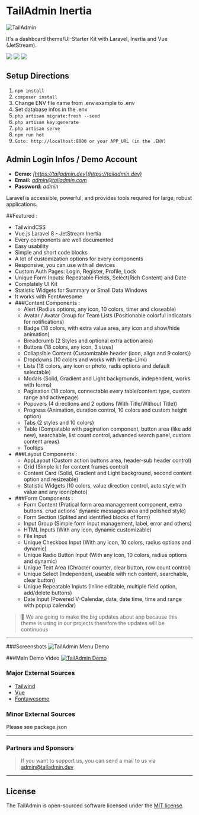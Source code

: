 TailAdmin Inertia
======
<img src="https://cdn.tailadmin.dev/demo-sources/01_tailadmin.jpg" alt="TailAdmin"/>

It's a dashboard theme/UI-Starter Kit with Laravel, Inertia and Vue (JetStream).

<img src="https://img.shields.io/badge/Laravel-FF2D20?style=for-the-badge&logo=laravel&logoColor=white" />
<img src="https://img.shields.io/badge/Tailwind_CSS-38B2AC?style=for-the-badge&logo=tailwind-css&logoColor=white" />
<img src="https://img.shields.io/badge/Vue.js-35495E?style=for-the-badge&logo=vuedotjs&logoColor=4FC08D" />


Setup Directions
------
1. ```npm install```
2. ```composer install```
3. Change ENV file name from .env.example to .env
4. Set database infos in the .env
5. ```php artisan migrate:fresh --seed```
6. ```php artisan key:generate```
7. ```php artisan serve```
8. ```npm run hot```
9. ```Goto: http://localhost:8000 or your APP_URL (in the .ENV)```

Admin Login Infos / Demo Account
------
- **Demo:** *[https://tailadmin.dev](https://tailadmin.dev)*
- **Email:** *admin@tailadmin.com*
- **Password:** *admin*

Laravel is accessible, powerful, and provides tools required for large, robust applications.

##Featured :
- TailwindCSS 
- Vue.js Laravel 8 - JetStream Inertia
- Every components are well documented
- Easy usability
- Simple and short code blocks
- A lot of customization options for every components
- Responsive, you can use with all devices
- Custom Auth Pages: Login, Register, Profile, Lock
- Unique Form Inputs: Repeatable Fields, Select(Rich Content) and Date
- Complately UI Kit
- Statistic Widgets for Summary or Small Data Windows
- It works with FontAwesome
- ###Content Components :
  - Alert (Radius options, any icon, 10 colors, timer and closeable)
  - Avatar / Avatar Group for Team Lists (Positionable colorful indicators for notifications)
  - Badge (18 colors, with extra value area, any icon and show/hide animation)
  - Breadcrumb (2 Styles and optional extra action area)
  - Buttons (18 colors, any icon, 3 sizes)
  - Collapsible Content (Customizable header (icon, align and 9 colors))
  - Dropdowns (10 colors and works with Inertia-Link)
  - Lists (18 colors, any icon or photo, radis options and default selectable)
  - Modals (Solid, Gradient and Light backgrounds, independent, works with forms)
  - Pagination (18 colors, connectable every table/content type, custom range and activepage)
  - Popovers (4 directions and 2 options (With Title/Without Title))
  - Progress (Animation, duration control, 10 colors and custom height option)
  - Tabs (2 styles and 10 colors)
  - Table (Compatable with pagination component, button area (like add new), searchable, list count control, advanced search panel, custom content areas)
  - Tooltips
- ###Layout Components :
  - AppLayout (Custom action buttons area, header-sub header control)
  - Grid (Simple kit for content frames control)
  - Content Card (Solid, Gradient and Light background, second content option and resizeable)
  - Statistic Widgets (10 colors, value direction control, auto style with value and any icon/photo)
- ###Form Components :
  - Form Content (Pratical form area management component, extra buttons, crud actions' dynamic messages area and polished style)
  - Form Section (Splited and identified blocks of form)
  - Input Group (Simple form input management, label, error and others)
  - HTML Inputs (With any icon, dynamic customizable)
  - File Input
  - Unique Checkbox Input (With any icon, 10 colors, radius options and dynamic)
  - Unique Radio Button Input (With any icon, 10 colors, radius options and dynamic)
  - Unique Text Area (Chracter counter, clear button, row count control)
  - Unique Select (Independent, useable with rich content, searchable, clear button)
  - Unique Repeatable Inputs (Inline editable, multiple field option, add/delete buttons)
  - Date Input (Powered V-Calendar, date, date time, time and range with popup calendar)


> :rocket:  We are going to make the big updates about app because this theme is using in our projects therefore the updates will be continuous



---
###Screenshots
<img src="https://cdn.tailadmin.dev/demo-sources/menu-demo.gif" alt="TailAdmin Menu Demo"/>


###Main Demo Video
<a href="https://www.youtube.com/watch?v=B_8os9zoLZw" target="_blank">
<img src="https://cdn.tailadmin.dev/demo-sources/tailadmin-youtube-main-demo.png" alt="TailAdmin Demo"/>
</a>

### Major External Sources

- [Tailwind](https://tailwindcss.com/)
- [Vue](https://vuejs.org/)
- [Fontawesome](https://fontawesome.com/)

### Minor External Sources
Please see package.json

---
### Partners and Sponsors
>If you want to support us, you can send a mail to us via [admin@tailadmin.dev](mailto:admin@tailadmin.dev)
> 
---
License
------
The TailAdmin is open-sourced software licensed under the [MIT license](https://opensource.org/licenses/MIT).